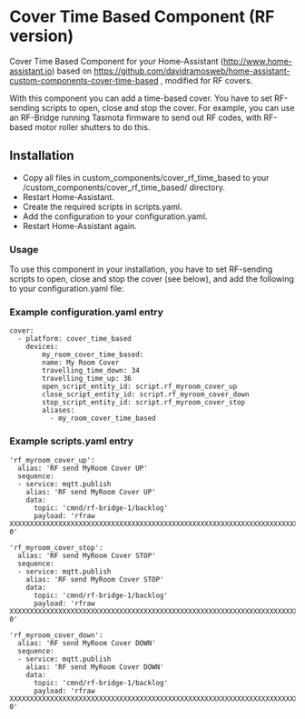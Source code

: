 # Cover Time Based Component (RF version)
Cover Time Based Component for your Home-Assistant (http://www.home-assistant.io) based on https://github.com/davidramosweb/home-assistant-custom-components-cover-time-based , modified for RF covers.

With this component you can add a time-based cover. You have to set RF-sending scripts to open, close and stop the cover. 
For example, you can use an RF-Bridge running Tasmota firmware to send out RF codes, with RF-based motor roller shutters to do this.

## Installation
* Copy all files in custom_components/cover_rf_time_based to your <config directory>/custom_components/cover_rf_time_based/ directory.
* Restart Home-Assistant.
* Create the required scripts in scripts.yaml.
* Add the configuration to your configuration.yaml.
* Restart Home-Assistant again.

### Usage
To use this component in your installation, you have to set RF-sending scripts to open, close and stop the cover (see below), and add the following to your configuration.yaml file:

### Example configuration.yaml entry

```
cover:
  - platform: cover_time_based
    devices:
        my_room_cover_time_based:
        name: My Room Cover
        travelling_time_down: 34
        travelling_time_up: 36
        open_script_entity_id: script.rf_myroom_cover_up
        close_script_entity_id: script.rf_myroom_cover_down
        stop_script_entity_id: script.rf_myroom_cover_stop
        aliases:
          - my_room_cover_time_based

```
### Example scripts.yaml entry
```
'rf_myroom_cover_up':
  alias: 'RF send MyRoom Cover UP'
  sequence:
  - service: mqtt.publish
    alias: 'RF send MyRoom Cover UP'
    data:
      topic: 'cmnd/rf-bridge-1/backlog'
      payload: 'rfraw XXXXXXXXXXXXXXXXXXXXXXXXXXXXXXXXXXXXXXXXXXXXXXXXXXXXXXXXXXXXXXXXXXXXXXXXXXXXXXXXXXXXXXXXXXXXX;rfraw 0'

'rf_myroom_cover_stop':
  alias: 'RF send MyRoom Cover STOP'
  sequence:
  - service: mqtt.publish
    alias: 'RF send MyRoom Cover STOP'
    data:
      topic: 'cmnd/rf-bridge-1/backlog'
      payload: 'rfraw XXXXXXXXXXXXXXXXXXXXXXXXXXXXXXXXXXXXXXXXXXXXXXXXXXXXXXXXXXXXXXXXXXXXXXXXXXXXXXXXXXXXXXXXXXXXX;rfraw 0'

'rf_myroom_cover_down':
  alias: 'RF send MyRoom Cover DOWN'
  sequence:
  - service: mqtt.publish
    alias: 'RF send MyRoom Cover DOWN'
    data:
      topic: 'cmnd/rf-bridge-1/backlog'
      payload: 'rfraw XXXXXXXXXXXXXXXXXXXXXXXXXXXXXXXXXXXXXXXXXXXXXXXXXXXXXXXXXXXXXXXXXXXXXXXXXXXXXXXXXXXXXXXXXXXXX;rfraw 0'



```



